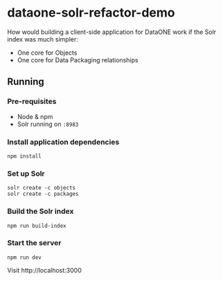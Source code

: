 # dataone-solr-refactor-demo

How would building a client-side application for DataONE work if the Solr index was much simpler:

- One core for Objects
- One core for Data Packaging relationships

## Running

### Pre-requisites

- Node & npm
- Solr running on `:8983`

### Install application dependencies

```
npm install
```

### Set up Solr

```
solr create -c objects
solr create -c packages
```

### Build the Solr index

```
npm run build-index
```

### Start the server

```
npm run dev
```

Visit http://localhost:3000
